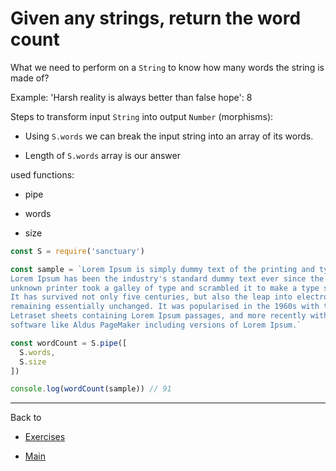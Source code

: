 # Given any strings, return the word count

What we need to perform on a `String` to know how many words the string is made of?

Example: 'Harsh reality is always better than false hope': 8

Steps to transform input `String` into output `Number` (morphisms):

- Using `S.words` we can break the input string into an array of its words.

- Length of `S.words` array is our answer

used functions:

- pipe

- words

- size

```js
const S = require('sanctuary')

const sample = `Lorem Ipsum is simply dummy text of the printing and typesetting industry.
Lorem Ipsum has been the industry's standard dummy text ever since the 1500s, when an 
unknown printer took a galley of type and scrambled it to make a type specimen book.
It has survived not only five centuries, but also the leap into electronic typesetting,
remaining essentially unchanged. It was popularised in the 1960s with the release of 
Letraset sheets containing Lorem Ipsum passages, and more recently with desktop publishing 
software like Aldus PageMaker including versions of Lorem Ipsum.`

const wordCount = S.pipe([
  S.words,
  S.size
])

console.log(wordCount(sample)) // 91
```

----------

Back to

- [Exercises](README.md)

- [Main](../../README.md)
